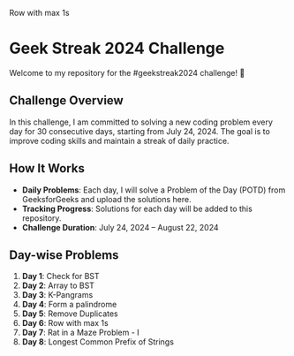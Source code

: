 Row with max 1s
# Geek Streak 2024 Challenge

Welcome to my repository for the #geekstreak2024 challenge! 🚀

## Challenge Overview

In this challenge, I am committed to solving a new coding problem every day for 30 consecutive days, starting from July 24, 2024. The goal is to improve coding skills and maintain a streak of daily practice.

## How It Works

- **Daily Problems**: Each day, I will solve a Problem of the Day (POTD) from GeeksforGeeks and upload the solutions here.
- **Tracking Progress**: Solutions for each day will be added to this repository.
- **Challenge Duration**: July 24, 2024 – August 22, 2024

## Day-wise Problems

1. **Day 1**: Check for BST
2. **Day 2**: Array to BST
3. **Day 3**: K-Pangrams
4. **Day 4**: Form a palindrome
5. **Day 5**: Remove Duplicates
6. **Day 6**: Row with max 1s
7. **Day 7**: Rat in a Maze Problem - I
8. **Day 8**: Longest Common Prefix of Strings





